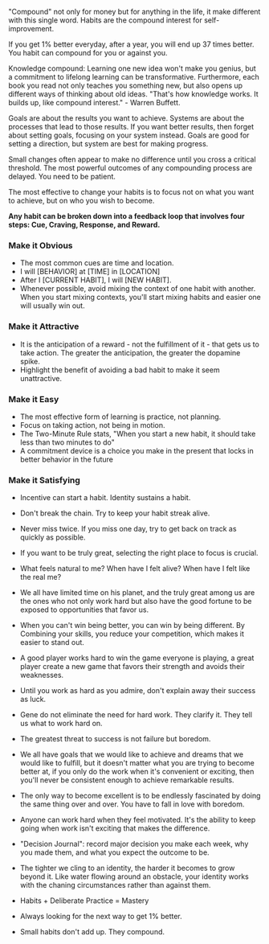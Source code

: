 "Compound" not only for money but for anything in the life, it make different with this single word. Habits are the compound interest for self-improvement. 

If you get 1% better everyday, after a year, you will end up 37 times better. You habit can compound for you or against you. 

Knowledge compound: Learning one new idea won't make you genius, but a commitment to lifelong learning can be transformative. Furthermore, each book you read not only teaches you something new, but also opens up different ways of thinking about old ideas. "That's how knowledge works. It builds up, like compound interest." - Warren Buffett.

Goals are about the results you want to achieve. Systems are about the processes that lead to those results. If you want better results, then forget about setting goals, focusing on your system instead. Goals are good for setting a direction, but system are best for making progress.

Small changes often appear to make no difference until you cross a critical threshold. The most powerful outcomes of any compounding process are delayed. You need to be patient.

The most effective to change your habits is to focus not on what you want to achieve, but on who you wish to become.

**Any habit can be broken down into a feedback loop that involves four steps: Cue, Craving, Response, and Reward.**

### Make it Obvious
- The most common cues are time and location. 
- I will [BEHAVIOR] at [TIME] in [LOCATION]
- After I [CURRENT HABIT], I will [NEW HABIT].
- Whenever possible, avoid mixing the context of one habit with another. When you start mixing contexts, you'll start mixing habits and easier one will usually win out. 

### Make it Attractive
- It is the anticipation of a reward - not the fulfillment of it - that gets us to take action. The greater the anticipation, the greater the dopamine spike. 
- Highlight the benefit of avoiding a bad habit to make it seem unattractive. 
### Make it Easy
- The most effective form of learning is practice, not planning.
- Focus on taking action, not being in motion.
- The Two-Minute Rule stats, "When you start a new habit, it should take less than two minutes to do"
- A commitment device is a choice you make in the present that locks in better behavior in the future 

### Make it Satisfying
- Incentive can start a habit. Identity sustains a habit.
- Don't break the chain. Try to keep your habit streak alive. 
- Never miss twice. If you miss one day, try to get back on track as quickly as possible. 

- If you want to be truly great, selecting the right place to focus is crucial. 
- What feels natural to me? When have I felt alive? When have I felt like the real me?
- We all have limited time on his planet, and the truly great among us are the ones who not only work hard but also have the good fortune to be exposed to opportunities that favor us. 
- When you can't win being better, you can win by being different. By Combining your skills, you reduce your competition, which makes it easier to stand out. 
- A good player works hard to win the game everyone is playing, a great player create a new game that favors their strength and avoids their weaknesses.
- Until you work as hard as you admire, don't explain away their success as luck. 
- Gene do not eliminate the need for hard work. They clarify it. They tell us what to work hard on. 
- The greatest threat to success is not failure but boredom. 
- We all have goals that we would like to achieve and dreams that we would like to fulfill, but it doesn't matter what you are trying to become better at, if you only do the work when it's convenient or exciting, then you'll never be consistent enough to achieve remarkable results.
- The only way to become excellent is to be endlessly fascinated by doing the same thing over and over. You have to fall in love with boredom.
- Anyone can work hard when they feel motivated. It's the ability to keep going when work isn't exciting that makes the difference. 
- "Decision Journal": record major decision you make each week, why you made them, and what you expect the outcome to be. 
- The tighter we cling to an identity, the harder it becomes to grow beyond it. Like water flowing around an obstacle, your identity works with the chaning circumstances rather than against them.
- Habits + Deliberate Practice = Mastery 
- Always looking for the next way to get 1% better. 
- Small habits don't add up. They compound. 




